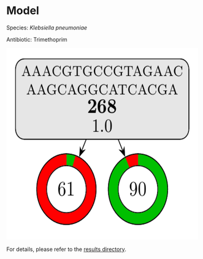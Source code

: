 
# Model

Species: *Klebsiella pneumoniae*

Antibiotic: Trimethoprim

<img src="./model.png" width=500 height=500 />

For details, please refer to the [results directory](../../../../../results/cart_b/klebsiella%20pneumoniae/trimethoprim/repeat_1/).

